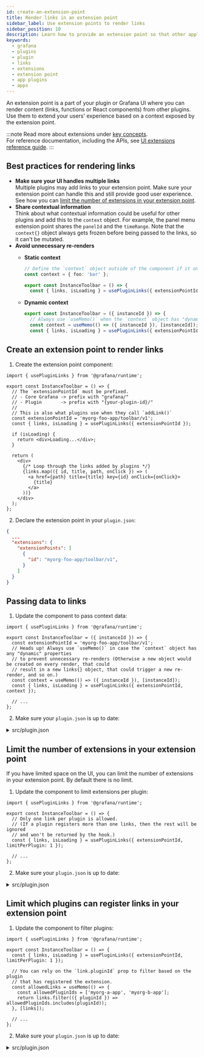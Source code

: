 ```yaml
---
id: create-an-extension-point
title: Render links in an extension point
sidebar_label: Use extension points to render links
sidebar_position: 10
description: Learn how to provide an extension point so that other applications can contribute their extensions.
keywords:
  - grafana
  - plugins
  - plugin
  - links
  - extensions
  - extension point
  - app plugins
  - apps
---
```


An extension point is a part of your plugin or Grafana UI where you can render content (links, functions or React components) from other plugins. Use them to extend your users' experience based on a context exposed by the extension point.

:::note
Read more about extensions under [key concepts](../../how-to-guides/ui-extensions/ui-extensions-concepts.md). <br />
For reference documentation, including the APIs, see [UI extensions reference guide](../../reference/ui-extensions-reference).
:::

## Best practices for rendering links

- **Make sure your UI handles multiple links** <br /> Multiple plugins may add links to your extension point. Make sure your extension point can handle this and still provide good user experience. See how you can [limit the number of extensions in your extension point](#limit-the-number-of-extensions-in-your-extension-point).
- **Share contextual information** <br /> Think about what contextual information could be useful for other plugins and add this to the `context` object. For example, the panel menu extension point shares the `panelId` and the `timeRange`. Note that the `context{}` object always gets frozen before being passed to the links, so it can't be mutated.
- **Avoid unnecessary re-renders** <br />
  - **Static context**

    ```ts
    // Define the `context` object outside of the component if it only has static values
    const context = { foo: 'bar' };

    export const InstanceToolbar = () => {
      const { links, isLoading } = usePluginLinks({ extensionPointId, context });
    ```

  - **Dynamic context**
    ```ts
    export const InstanceToolbar = ({ instanceId }) => {
      // Always use `useMemo()` when the `context` object has "dynamic" values
      const context = useMemo(() => ({ instanceId }), [instanceId]);
      const { links, isLoading } = usePluginLinks({ extensionPointId, context });
    ```

## Create an extension point to render links

1. Create the extension point component:

```tsx title="src/components/InstanceToolbar.tsx"
import { usePluginLinks } from '@grafana/runtime';

export const InstanceToolbar = () => {
  // The `extensionPointId` must be prefixed.
  // - Core Grafana -> prefix with "grafana/"
  // - Plugin       -> prefix with "{your-plugin-id}/"
  //
  // This is also what plugins use when they call `addLink()`
  const extensionPointId = 'myorg-foo-app/toolbar/v1';
  const { links, isLoading } = usePluginLinks({ extensionPointId });

  if (isLoading) {
    return <div>Loading...</div>;
  }

  return (
    <div>
      {/* Loop through the links added by plugins */}
      {links.map(({ id, title, path, onClick }) => (
        <a href={path} title={title} key={id} onClick={onClick}>
          {title}
        </a>
      ))}
    </div>
  );
};
```

2. Declare the extension point in your `plugin.json`:

```json title="src/plugin.json"
{
  ...
  "extensions": {
    "extensionPoints": [
      {
        "id": "myorg-foo-app/toolbar/v1",
      }
    ]
  }
}
```

## Passing data to links

1. Update the component to pass context data:

```tsx title="src/components/InstanceToolbar.tsx"
import { usePluginLinks } from '@grafana/runtime';

export const InstanceToolbar = ({ instanceId }) => {
  const extensionPointId = 'myorg-foo-app/toolbar/v1';
  // Heads up! Always use `useMemo()` in case the `context` object has any "dynamic" properties
  // to prevent unnecessary re-renders (Otherwise a new object would be created on every render, that could
  // result in a new links{} object, that could trigger a new re-render, and so on.)
  const context = useMemo(() => ({ instanceId }), [instanceId]);
  const { links, isLoading } = usePluginLinks({ extensionPointId, context });

  // ...
};
```

2. Make sure your `plugin.json` is up to date:
<details>
<summary>src/plugin.json</summary>

```json title="src/plugin.json"
{
  ...
  "extensions": {
    "extensionPoints": [
      {
        "id": "myorg-foo-app/toolbar/v1",
      }
    ]
  }
}
```

</details>

## Limit the number of extensions in your extension point

If you have limited space on the UI, you can limit the number of extensions in your extension point. By default there is no limit.

1. Update the component to limit extensions per plugin:

```tsx title="src/components/InstanceToolbar.tsx"
import { usePluginLinks } from '@grafana/runtime';

export const InstanceToolbar = () => {
  // Only one link per plugin is allowed.
  // (If a plugin registers more than one links, then the rest will be ignored
  // and won't be returned by the hook.)
  const { links, isLoading } = usePluginLinks({ extensionPointId, limitPerPlugin: 1 });

  // ...
};
```

2. Make sure your `plugin.json` is up to date:
<details>
<summary>src/plugin.json</summary>

```json title="src/plugin.json"
{
  ...
  "extensions": {
    "extensionPoints": [
      {
        "id": "myorg-foo-app/toolbar/v1",
      }
    ]
  }
}
```

</details>

## Limit which plugins can register links in your extension point

1. Update the component to filter plugins:

```tsx title="src/components/InstanceToolbar.tsx"
import { usePluginLinks } from '@grafana/runtime';

export const InstanceToolbar = () => {
  const { links, isLoading } = usePluginLinks({ extensionPointId, limitPerPlugin: 1 });

  // You can rely on the `link.pluginId` prop to filter based on the plugin
  // that has registered the extension.
  const allowedLinks = useMemo(() => {
    const allowedPluginIds = ['myorg-a-app', 'myorg-b-app'];
    return links.filter(({ pluginId }) => allowedPluginIds.includes(pluginId));
  }, [links]);

  // ...
};
```

2. Make sure your `plugin.json` is up to date:
<details>
<summary>src/plugin.json</summary>

```json title="src/plugin.json"
{
  ...
  "extensions": {
    "extensionPoints": [
      {
        "id": "myorg-foo-app/toolbar/v1",
      }
    ]
  }
}
```

</details>
